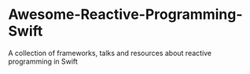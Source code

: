 # Awesome-Reactive-Programming-Swift
A collection of frameworks, talks and resources about reactive programming in Swift
